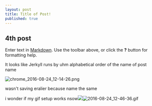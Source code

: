 ```yaml
---
layout: post
title: Title of Post!
published: true
---
```

## 4th post

Enter text in [Markdown](http://daringfireball.net/projects/markdown/). Use the toolbar above, or click the **?** button for formatting help.

It looks like Jerkyll runs by uhm alphabetical order of the name of post name

![chrome_2016-08-24_12-14-26.png]({{site.baseurl}}/_posts/chrome_2016-08-24_12-14-26.png)

wasn't saving eralier because name the same

i wonder if my gif setup works nsow![]({{site.baseurl}}/)![2016-08-24_12-46-36.gif]({{site.baseurl}}/_posts/2016-08-24_12-46-36.gif)
